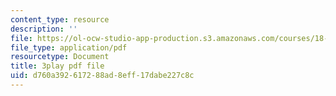 ```yaml
---
content_type: resource
description: ''
file: https://ol-ocw-studio-app-production.s3.amazonaws.com/courses/18-086-mathematical-methods-for-engineers-ii-spring-2006/d760a392617288ad8eff17dabe227c8c_j-C6QC5ufSw.pdf
file_type: application/pdf
resourcetype: Document
title: 3play pdf file
uid: d760a392-6172-88ad-8eff-17dabe227c8c
---
```

